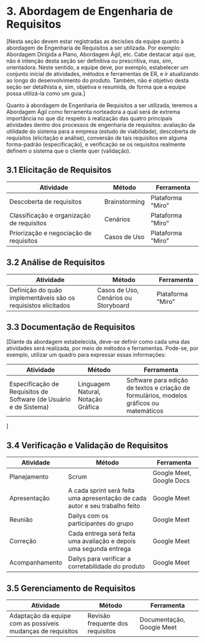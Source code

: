 # 3.  Abordagem de Engenharia de Requisitos

[Nesta seção devem estar registradas as decisões da equipe quanto à abordagem de Engenharia de Requisitos a ser utilizada. Por exemplo: Abordagem Dirigida a Plano, Abordagem Ágil, etc.
Cabe destacar aqui que, não é intenção desta seção ser definitiva ou prescritiva, mas, sim, orientadora. Neste sentido, a equipe deve, por exemplo, estabelecer um conjunto inicial de atividades, métodos e ferramentas de ER, e ir atualizando ao longo do desenvolvimento do produto.
Também, não é objetivo desta seção ser detalhista e, sim, objetiva e resumida, de forma que a equipe possa utilizá-la como um guia.]

Quanto à abordagem de Engenharia de Requisitos a ser utilizada, teremos a Abordagem Ágil como ferramenta norteadora a qual será de extrema importância no que diz respeito à realização das quatro principais atividades dentro dos processos de engenharia de requisitos: avaliação da utilidade do sistema para a empresa (estudo de viabilidade), descoberta de requisitos (elicitação e análise), conversão de tais requisitos em alguma forma-padrão (especificação), e verificação se os requisitos realmente definem o sistema que o cliente quer (validação).

## 3.1 Elicitação de Requisitos

Atividade | Método | Ferramenta 
----------|--------|-----------
|Descoberta de requisitos|Brainstorming|Plataforma "Miro"|
|Classificação e organização de requisitos| Cenários | Plataforma "Miro"
|Priorização e negociação de requisitos| Casos de Uso | Plataforma "Miro"



## 3.2 Análise de Requisitos

Atividade | Método | Ferramenta 
----------|--------|-----------
|Definição do quão implementáveis são os requisistos elicitados| Casos de Uso, Cenários ou Storyboard| Plataforma "Miro"|



## 3.3 Documentação de Requisitos
[Diante da abordagem estabelecida, deve-se definir como cada uma das atividades será realizada, por meio de métodos e ferramentas. Pode-se, por exemplo, utilizar um quadro para expressar essas informações:

Atividade | Método | Ferramenta 
----------|--------|-----------
|Especificação de Requisitos de Software (de Usuário e de Sistema)| Linguagem Natural, Notação Gráfica| Software para edição de textos e criação de formulários, modelos gráficos ou matemáticos|

]

## 3.4 Verificação e Validação de Requisitos

Atividade | Método | Ferramenta 
----------|--------|-----------
|Planejamento|Scrum|Google Meet, Google Docs|
|Apresentação|A cada sprint será feita uma apresentação de cada autor e seu trabalho feito|Google Meet|
|Reunião|Dailys com os participantes do grupo|Google Meet|
|Correção|Cada entrega será feita uma avaliação e depois uma segunda entrega|Google Meet|
|Acompanhamento|Dailys para verificar a corretabilidade do produto|Google Meet|



## 3.5 Gerenciamento de Requisitos 

Atividade | Método | Ferramenta 
----------|--------|-----------
|Adaptação da equipe com as possíveis mudanças de requisitos|Revisão frequente dos requisitos|Documentação, Google Meet|


